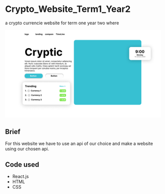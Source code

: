 # Crypto_Website_Term1_Year2
 a crypto currencie website for term one year two where

<img src='Assets\landing page.png'></img>

 ## Brief
 For this website we have to use an api of our choice and make a website using our chosen api. 

 ## Code used
 - React.js
 - HTML
 - CSS 